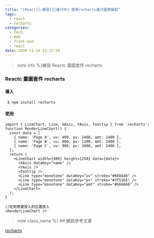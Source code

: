 ```yaml
---
title: "[React][✍練習][🚧進行中] 使用recharts進行圖表繪製"
tags:
  - react
  - recharts
categories:
  - Tech.
  - Web
  - front-end
  - react
date: 2020-11-14 22:17:59
---
```


>note info %}練習 Reactc 畫圖套件 recharts

<!--more-->

### Reactc 畫圖套件 recharts

#### 導入

```
 $ npm install recharts
```

#### 使用

```
import { LineChart, Line, XAxis, YAxis, Tooltip } from 'recharts';
function RenderLineChart() {
  const data = [
    { name: 'Page A', uv: 400, pv: 2400, amt: 2400 },
    { name: 'Page B', uv: 800, pv: 1200, amt: 2400 },
    { name: 'Page C', uv: 900, pv: 3000, amt: 2400 },
  ];
  return (
    <LineChart width={400} height={250} data={data}>
      <XAxis dataKey="name" />
      <YAxis />
      <Tooltip />
      <Line type="monotone" dataKey="uv" stroke="#8884d8" />
      <Line type="monotone" dataKey="pv" stroke="#3f51b5" />
      <Line type="monotone" dataKey="amt" stroke="#666666" />
    </LineChart>
  );
}

//在對應要放入的位置放入
<RenderLineChart />
```

>note class_name %} ## 網路參考文章 

[recharts](https://recharts.org/en-US)
